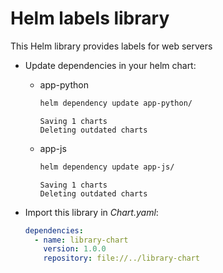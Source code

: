 # Helm labels library 

This Helm library provides labels for web servers

- Update dependencies in your helm chart:
    - app-python
        ```bash
        helm dependency update app-python/
        ```
        ```text
        Saving 1 charts
        Deleting outdated charts
        ```
    - app-js
        ```bash
        helm dependency update app-js/
        ```
        ```text
        Saving 1 charts
        Deleting outdated charts
        ```

- Import this library in *Chart.yaml*:

    ```yaml
    dependencies:
      - name: library-chart
        version: 1.0.0
        repository: file://../library-chart
    ```
